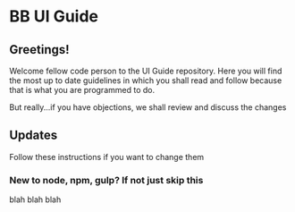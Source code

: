BB UI Guide
==========

## Greetings!

Welcome fellow code person to the UI Guide repository. Here you will find the most up to date guidelines in which you shall read and follow because that is what you are programmed to do.

But really...if you have objections, we shall review and discuss the changes

## Updates

Follow these instructions if you want to change them

### New to node, npm, gulp? If not just skip this

blah blah blah

